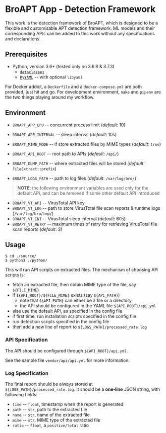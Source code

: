 # BroAPT App - Detection Framework

This work is the detection framework of BroAPT, which is designed to be a flexible and customisable
APT detection framework. ML models and their corresponding APIs can be added to this work without
any specifications and declarations.

## Prerequisites

- Python, version 3.6+ (tested only on 3.6.8 & 3.7.3)
  - [`dataclasses`](https://github.com/ericvsmith/dataclasses)
  - [`PyYAML`](https://github.com/yaml/pyyaml) -- with optional `libyaml`

For Docker addict, a `Dockerfile` and a `docker-compose.yml` are both provided, just hit and go.
For development environment, `make` and `pipenv` are the two things playing around my workflow.

## Environment

- `BROAPT_APP_CPU` -- concurrent process limit (*default*: 10)
- `BROAPT_APP_INTERVAL` -- sleep interval (*default*: 10s)

- `BROAPT_MIME_MODE` -- if store extracted files by MIME types (*default*: `true`)

- `BROAPT_API_ROOT` -- root path to APIs (*default*: `/api/`)
- `BROAPT_DUMP_PATH` -- where extracted files will be stored (*default*: `FileExtract::prefix`)
- `BROAPT_LOGS_PATH` -- path to log files (*default*: `/var/log/bro/`)

> __NOTE__: the following environment variables are used only for the default API, and can be
>           removed if some other default API introduced

- `BROAPT_VT_API` -- VirusTotal API key
- `BROAPT_VT_LOG` -- path to store VirusTotal file scan reports & runtime logs (`/var/log/bro/tmp/`)
- `BROAPT_VT_INT` -- VirusTotal sleep interval (*default*: 60s)
- `BROAPT_VT_RETRY` -- maximum times of retry for retrieving VirusTotal file scan reports (*default*: 3)

## Usage

```shell
$ cd ./source/
$ python3 ./python/
```

This will run API scripts on extracted files. The mechanism of choosing API scripts is:

- fetch an extracted file, then obtain MIME type of the file, say `${FILE_MIME}`
- if `${API_ROOT}/${FILE_MIME}` exists (say `${API_PATH}`)
  - note that `${API_PATH}` can either be a file or a directory
  - the API should be configured in the YAML file `${API_ROOT}/api.yml`
- else use the default API, as specified in the config file
- if first time, run installation scripts specified in the config file
- run detection scripts specified in the config file
- then add a new line of report to `${LOGS_PATH}/processed_rate.log`

### API Specification

The API should be configured through `${API_ROOT}/api.yml`.

See the sample file `vendor/api/api.yml` for more information.

### Log Specification

The final report should be always stored at `${LOGS_PATH}/processed_rate.log`. It
should be a **one-line** JSON string, with following fields:

- `time` -- `float`, timestamp when the report is generated
- `path` -- `str`, path to the extracted file
- `name` -- `str`, name of the extracted file
- `mime` -- `str`, MIME type of the extracted file
- `ratio` -- `float`, a `positive/total` ratio
